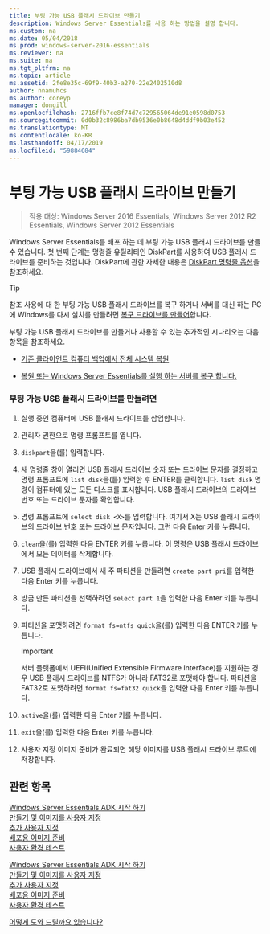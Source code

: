 ```yaml
---
title: 부팅 가능 USB 플래시 드라이브 만들기
description: Windows Server Essentials를 사용 하는 방법을 설명 합니다.
ms.custom: na
ms.date: 05/04/2018
ms.prod: windows-server-2016-essentials
ms.reviewer: na
ms.suite: na
ms.tgt_pltfrm: na
ms.topic: article
ms.assetid: 2fe8e35c-69f9-40b3-a270-22e2402510d8
author: nnamuhcs
ms.author: coreyp
manager: dongill
ms.openlocfilehash: 2716ffb7ce8f74d7c729565064de91e0598d0753
ms.sourcegitcommit: 0d0b32c8986ba7db9536e0b8648d4ddf9b03e452
ms.translationtype: MT
ms.contentlocale: ko-KR
ms.lasthandoff: 04/17/2019
ms.locfileid: "59884684"
---
```

# <a name="create-a-bootable-usb-flash-drive"></a>부팅 가능 USB 플래시 드라이브 만들기

>적용 대상: Windows Server 2016 Essentials, Windows Server 2012 R2 Essentials, Windows Server 2012 Essentials

Windows Server Essentials를 배포 하는 데 부팅 가능 USB 플래시 드라이브를 만들 수 있습니다. 첫 번째 단계는 명령줄 유틸리티인 DiskPart를 사용하여 USB 플래시 드라이브를 준비하는 것입니다. DiskPart에 관한 자세한 내용은 [DiskPart 명령줄 옵션](https://go.microsoft.com/fwlink/?LinkId=207073)을 참조하세요.  


> [!TIP]
> 참조 사용에 대 한 부팅 가능 USB 플래시 드라이브를 복구 하거나 서버를 대신 하는 PC에 Windows를 다시 설치를 만들려면 [복구 드라이브를 만들어](https://support.microsoft.com/help/4026852/windows-create-a-recovery-drive)합니다.
  
 부팅 가능 USB 플래시 드라이브를 만들거나 사용할 수 있는 추가적인 시나리오는 다음 항목을 참조하세요.  
  
-   [기존 클라이언트 컴퓨터 백업에서 전체 시스템 복원](../manage/restore-a-full-system-from-an-existing-client-computer-backup.md)  
  
-   [복원 또는 Windows Server Essentials를 실행 하는 서버를 복구 합니다.](../manage/restore-or-repair-your-server-running-windows-server-essentials.md)  

  
### <a name="to-create-a-bootable-usb-flash-drive"></a>부팅 가능 USB 플래시 드라이브를 만들려면  
  
1.  실행 중인 컴퓨터에 USB 플래시 드라이브를 삽입합니다.  
  
2.  관리자 권한으로 명령 프롬프트를 엽니다.  
  
3.  `diskpart`을(를) 입력합니다.  
  
4.  새 명령줄 창이 열리면 USB 플래시 드라이브 숫자 또는 드라이브 문자를 결정하고 명령 프롬프트에 `list disk`을(를) 입력한 후 ENTER를 클릭합니다. `list disk` 명령이 컴퓨터에 있는 모든 디스크를 표시합니다. USB 플래시 드라이브의 드라이브 번호 또는 드라이브 문자를 확인합니다.  
  
5.  명령 프롬프트에 `select disk <X>`를 입력합니다. 여기서 X는 USB 플래시 드라이브의 드라이브 번호 또는 드라이브 문자입니다. 그런 다음 Enter 키를 누릅니다.  
  
6.  `clean`을(를) 입력한 다음 ENTER 키를 누릅니다. 이 명령은 USB 플래시 드라이브에서 모든 데이터를 삭제합니다.  
  
7.  USB 플래시 드라이브에서 새 주 파티션을 만들려면 `create part pri`를 입력한 다음 Enter 키를 누릅니다.  
  
8.  방금 만든 파티션을 선택하려면 `select part 1`을 입력한 다음 Enter 키를 누릅니다.  
  
9. 파티션을 포맷하려면 `format fs=ntfs quick`을(를) 입력한 다음 ENTER 키를 누릅니다.  
  
    > [!IMPORTANT]
    >  서버 플랫폼에서 UEFI(Unified Extensible Firmware Interface)를 지원하는 경우 USB 플래시 드라이브를 NTFS가 아니라 FAT32로 포맷해야 합니다. 파티션을 FAT32로 포맷하려면 `format fs=fat32 quick`을 입력한 다음 Enter 키를 누릅니다.  
  
10. `active`을(를) 입력한 다음 Enter 키를 누릅니다.  
  
11. `exit`을(를) 입력한 다음 Enter 키를 누릅니다.  
  
12. 사용자 지정 이미지 준비가 완료되면 해당 이미지를 USB 플래시 드라이브 루트에 저장합니다.  
  
## <a name="see-also"></a>관련 항목  

 [Windows Server Essentials ADK 시작 하기](Getting-Started-with-the-Windows-Server-Essentials-ADK.md)   
 [만들기 및 이미지를 사용자 지정](Creating-and-Customizing-the-Image.md)   
 [추가 사용자 지정](Additional-Customizations.md)   
 [배포용 이미지 준비](Preparing-the-Image-for-Deployment.md)   
 [사용자 환경 테스트](Testing-the-Customer-Experience.md)   

 [Windows Server Essentials ADK 시작 하기](../install/Getting-Started-with-the-Windows-Server-Essentials-ADK.md)   
 [만들기 및 이미지를 사용자 지정](../install/Creating-and-Customizing-the-Image.md)   
 [추가 사용자 지정](../install/Additional-Customizations.md)   
 [배포용 이미지 준비](../install/Preparing-the-Image-for-Deployment.md)   
 [사용자 환경 테스트](../install/Testing-the-Customer-Experience.md)   

 [어떻게 도와 드릴까요 있습니다?](https://windows.microsoft.com/windows/support)
